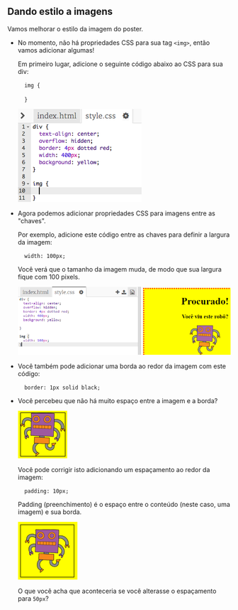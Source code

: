 ## Dando estilo a imagens

Vamos melhorar o estilo da imagem do poster.

+ No momento, não há propriedades CSS para sua tag `<img>`, então vamos adicionar algumas!
    
    Em primeiro lugar, adicione o seguinte código abaixo ao CSS para sua div:
    
        img {
        
        }
        
    
    ![captura de tela](images/wanted-img-css.png)

+ Agora podemos adicionar propriedades CSS para imagens entre as "chaves".
    
    Por exemplo, adicione este código entre as chaves para definir a largura da imagem:
    
        width: 100px;
        
    
    Você verá que o tamanho da imagem muda, de modo que sua largura fique com 100 pixels.
    
    ![captura de tela](images/wanted-img-width.png)

+ Você também pode adicionar uma borda ao redor da imagem com este código:
    
        border: 1px solid black;
        

+ Você percebeu que não há muito espaço entre a imagem e a borda?
    
    ![captura de tela](images/wanted-img-border.png)
    
    Você pode corrigir isto adicionando um espaçamento ao redor da imagem:
    
        padding: 10px;
        
    
    Padding (preenchimento) é o espaço entre o conteúdo (neste caso, uma imagem) e sua borda.
    
    ![captura de Tela](images/wanted-img-padding.png)
    
    O que você acha que aconteceria se você alterasse o espaçamento para `50px`?